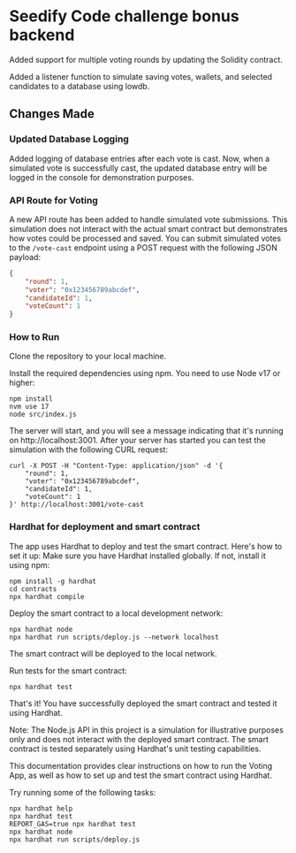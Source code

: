 # Seedify Code challenge bonus backend

Added support for multiple voting rounds by updating the Solidity contract.

Added a listener function to simulate saving votes, wallets, and selected candidates to a database using lowdb.

## Changes Made

### Updated Database Logging

Added logging of database entries after each vote is cast. Now, when a simulated vote is successfully cast, the updated database entry will be logged in the console for demonstration purposes.

### API Route for Voting

A new API route has been added to handle simulated vote submissions. This simulation does not interact with the actual smart contract but demonstrates how votes could be processed and saved. You can submit simulated votes to the `/vote-cast` endpoint using a POST request with the following JSON payload:

```json
{
    "round": 1,
    "voter": "0x123456789abcdef",
    "candidateId": 1,
    "voteCount": 1
}
```

### How to Run

Clone the repository to your local machine.

Install the required dependencies using npm. You need to use Node v17 or higher:

```Copy code
npm install
nvm use 17
node src/index.js
```

The server will start, and you will see a message indicating that it's running on http://localhost:3001. After your server has started you can test the simulation with the following CURL request:

```
curl -X POST -H "Content-Type: application/json" -d '{
    "round": 1,
    "voter": "0x123456789abcdef",
    "candidateId": 1,
    "voteCount": 1
}' http://localhost:3001/vote-cast
```

### Hardhat for deployment and smart contract

The app uses Hardhat to deploy and test the smart contract. Here's how to set it up:
Make sure you have Hardhat installed globally. If not, install it using npm:

```
npm install -g hardhat
cd contracts
npx hardhat compile
```

Deploy the smart contract to a local development network:

```
npx hardhat node
npx hardhat run scripts/deploy.js --network localhost
```

The smart contract will be deployed to the local network.

Run tests for the smart contract:

```
npx hardhat test
```

That's it! You have successfully deployed the smart contract and tested it using Hardhat.

Note: The Node.js API in this project is a simulation for illustrative purposes only and does not interact with the deployed smart contract. The smart contract is tested separately using Hardhat's unit testing capabilities.

This documentation provides clear instructions on how to run the Voting App, as well as how to set up and test the smart contract using Hardhat.

Try running some of the following tasks:

```shell
npx hardhat help
npx hardhat test
REPORT_GAS=true npx hardhat test
npx hardhat node
npx hardhat run scripts/deploy.js
```
